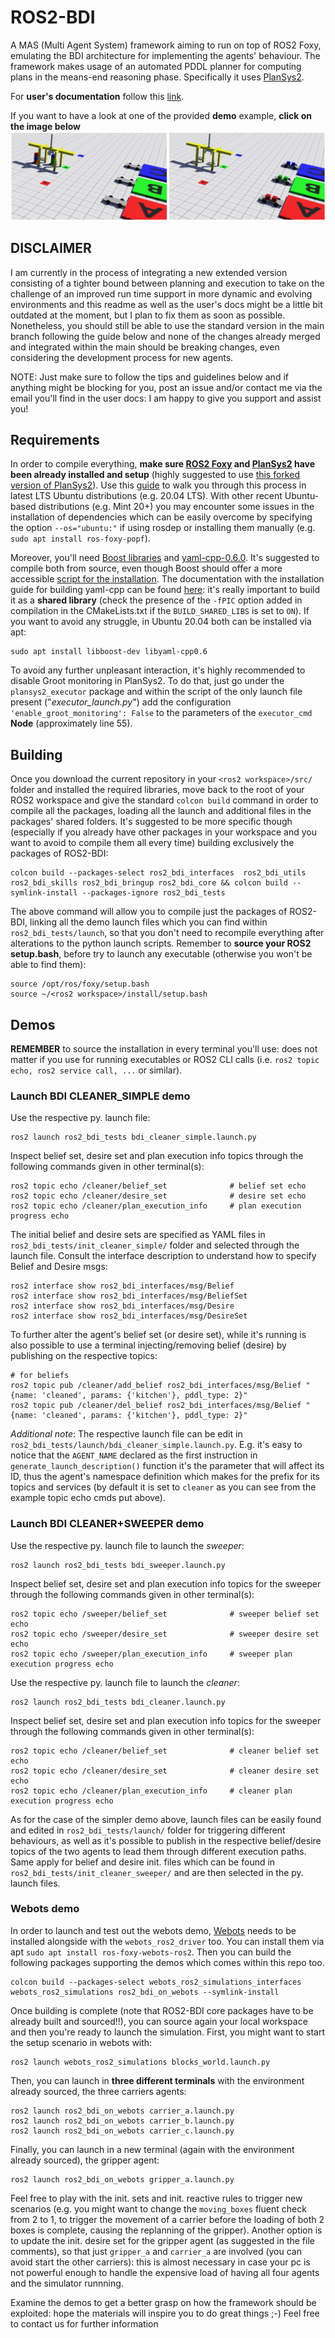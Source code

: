 # ROS2-BDI
A MAS (Multi Agent System) framework aiming to run on top of ROS2 Foxy, emulating the BDI architecture for implementing the agents' behaviour. The framework makes usage of an automated PDDL planner for computing plans in the means-end reasoning phase. Specifically it uses [PlanSys2](https://intelligentroboticslab.gsyc.urjc.es/ros2_planning_system.github.io/design/index.html).

For **user's documentation** follow this [link](https://devis12.github.io/ROS2-BDI.github.io/).

If you want to have a look at one of the provided **demo** example, **click on the image below**
[![PAAMS22_ROS2xBDI_DEMO](https://raw.githubusercontent.com/devis12/ROS2-BDI.github.io/main/img/PAAMS_ROS2xBDI_sim.jpg)](https://www.youtube.com/watch?v=zB2HvCR5H9E)

## DISCLAIMER 
I am currently in the process of integrating a new extended version consisting of a tighter bound between planning and execution to take on the challenge of an improved run time support in more dynamic and evolving environments and this readme as well as the user's docs might be a little bit outdated at the moment, but I plan to fix them as soon as possible. Nonetheless, you should still be able to use the standard version in the main branch following the guide below and none of the changes already merged and integrated within the main should be breaking changes, even considering the development process for new agents. 

NOTE: Just make sure to follow the tips and guidelines below and if anything might be blocking for you, post an issue and/or contact me via the email you'll find in the user docs: I am happy to give you support and assist you!

## Requirements 
In order to compile everything, **make sure [ROS2 Foxy](https://docs.ros.org/en/foxy/index.html#) and [PlanSys2](https://intelligentroboticslab.gsyc.urjc.es/ros2_planning_system.github.io/) have been already installed and setup** (highly suggested to use [this forked version of PlanSys2](https://github.com/RTI-BDI/ros2_planning_system)). Use this [guide](https://github.com/devis12/ROS2-BDI/blob/main/ros2_psys2_setup.pdf) to walk you through this process in latest LTS Ubuntu distributions (e.g. 20.04 LTS). With other recent Ubuntu-based distributions (e.g. Mint 20+) you may encounter some issues in the installation of dependencies which can be easily overcome by specifying the option `--os="ubuntu:"` if using rosdep or installing them manually (e.g. `sudo apt install ros-foxy-popf`). 

Moreover, you'll need [Boost libraries](https://www.boost.org/) and [yaml-cpp-0.6.0](https://github.com/jbeder/yaml-cpp/releases/tag/yaml-cpp-0.6.0). It's suggested to compile both from source, even though Boost should offer a more accessible [script for the installation](https://www.boost.org/doc/libs/1_77_0/tools/build/doc/html/index.html#bbv2.installation). The documentation with the installation guide for building yaml-cpp can be found [here](https://yaml-cpp.docsforge.com/#how-to-build): it's really important to build it as a **shared library** (check the presence of the `-fPIC` option added in compilation in the CMakeLists.txt if the `BUILD_SHARED_LIBS` is set to `ON`). If you want to avoid any struggle, in Ubuntu 20.04 both can be installed via apt:
```
sudo apt install libboost-dev libyaml-cpp0.6
```

To avoid any further unpleasant interaction, it's highly recommended to disable Groot monitoring in PlanSys2. To do that, just go under the `plansys2_executor` package and within the script of the only launch file present ("*executor_launch.py*") add the configuration `'enable_groot_monitoring': False`  to the parameters of the `executor_cmd` **Node** (approximately line 55).

## Building

Once you download the current repository in your `<ros2 workspace>/src/` folder and installed the required libraries, move back to the root of your ROS2 workspace and give the standard `colcon build` command in order to compile all the packages, loading all the launch and additional files in the packages' shared folders. It's suggested to be more specific though (especially if you already have other packages in your workspace and you want to avoid to compile them all every time) building exclusively the packages of ROS2-BDI:
```
colcon build --packages-select ros2_bdi_interfaces  ros2_bdi_utils  ros2_bdi_skills ros2_bdi_bringup ros2_bdi_core && colcon build --symlink-install --packages-ignore ros2_bdi_tests
```
The above command will allow you to compile just the packages of ROS2-BDI, linking all the demo launch files which you can find within `ros2_bdi_tests/launch`, so that you don't need to recompile everything after alterations to the python launch scripts.
Remember to **source your ROS2 setup.bash**, before try to launch any executable (otherwise you won't be able to find them):
```
source /opt/ros/foxy/setup.bash
source ~/<ros2 workspace>/install/setup.bash
```

## Demos
**REMEMBER** to source the installation in every terminal you'll use: does not matter if you use for running executables or ROS2 CLI calls (i.e. `ros2 topic echo, ros2 service call, ...` or similar).

### Launch BDI CLEANER_SIMPLE demo
Use the respective py. launch file:
```
ros2 launch ros2_bdi_tests bdi_cleaner_simple.launch.py
```
Inspect belief set, desire set and plan execution info topics through the following commands given in other terminal(s):
```
ros2 topic echo /cleaner/belief_set              # belief set echo
ros2 topic echo /cleaner/desire_set              # desire set echo
ros2 topic echo /cleaner/plan_execution_info     # plan execution progress echo
```

The initial belief and desire sets are specified as YAML files in `ros2_bdi_tests/init_cleaner_simple/` folder and selected through the launch file. Consult the interface description to understand how to specify Belief and Desire msgs:
```
ros2 interface show ros2_bdi_interfaces/msg/Belief
ros2 interface show ros2_bdi_interfaces/msg/BeliefSet
ros2 interface show ros2_bdi_interfaces/msg/Desire
ros2 interface show ros2_bdi_interfaces/msg/DesireSet

```

To further alter the agent's belief set (or desire set), while it's running is also possible to use a terminal injecting/removing belief (desire) by publishing on the respective topics:

```
# for beliefs
ros2 topic pub /cleaner/add_belief ros2_bdi_interfaces/msg/Belief "{name: 'cleaned', params: {'kitchen'}, pddl_type: 2}"
ros2 topic pub /cleaner/del_belief ros2_bdi_interfaces/msg/Belief "{name: 'cleaned', params: {'kitchen'}, pddl_type: 2}"
```

_Additional note_: The respective launch file can be edit in  `ros2_bdi_tests/launch/bdi_cleaner_simple.launch.py`. E.g. it's easy to notice that the `AGENT_NAME` declared as the first instruction in `generate_launch_description()` function it's the parameter that will affect its ID, thus the agent's namespace definition which makes for the prefix for its topics and services (by default it is set to `cleaner` as you can see from the example topic echo cmds put above).

### Launch BDI CLEANER+SWEEPER demo
Use the respective py. launch file to launch the _sweeper_:
```
ros2 launch ros2_bdi_tests bdi_sweeper.launch.py
```
Inspect belief set, desire set and plan execution info topics for the sweeper through the following commands given in other terminal(s):
```
ros2 topic echo /sweeper/belief_set              # sweeper belief set echo
ros2 topic echo /sweeper/desire_set              # sweeper desire set echo
ros2 topic echo /sweeper/plan_execution_info     # sweeper plan execution progress echo
```

Use the respective py. launch file to launch the _cleaner_:
```
ros2 launch ros2_bdi_tests bdi_cleaner.launch.py
```
Inspect belief set, desire set and plan execution info topics for the sweeper through the following commands given in other terminal(s):
```
ros2 topic echo /cleaner/belief_set              # cleaner belief set echo
ros2 topic echo /cleaner/desire_set              # cleaner desire set echo
ros2 topic echo /cleaner/plan_execution_info     # cleaner plan execution progress echo
```
As for the case of the simpler demo above, launch files can be easily found and edited in `ros2_bdi_tests/launch/` folder for triggering different behaviours, as well as it's possible to publish in the respective belief/desire topics of the two agents to lead them through different execution paths. Same apply for belief and desire init. files which can be found in `ros2_bdi_tests/init_cleaner_sweeper/` and are then selected in the py. launch files.

### Webots demo

In order to launch and test out the webots demo, [Webots](https://www.cyberbotics.com/) needs to be installed alongside with the `webots_ros2_driver` too. You can install them via apt `sudo apt install ros-foxy-webots-ros2`. Then you can build the following packages supporting the demos which comes within this repo too.
```
colcon build --packages-select webots_ros2_simulations_interfaces webots_ros2_simulations ros2_bdi_on_webots --symlink-install
```
Once building is complete (note that ROS2-BDI core packages have to be already built and sourced!!), you can source again your local workspace and then you're ready to launch the simulation. First, you might want to start the setup scenario in webots with:
```
ros2 launch webots_ros2_simulations blocks_world.launch.py
```
Then, you can launch in **three different terminals** with the environment already sourced, the three carriers agents:
```
ros2 launch ros2_bdi_on_webots carrier_a.launch.py
ros2 launch ros2_bdi_on_webots carrier_b.launch.py
ros2 launch ros2_bdi_on_webots carrier_c.launch.py
```
Finally, you can launch in a new terminal (again with the environment already sourced), the gripper agent:
```
ros2 launch ros2_bdi_on_webots gripper_a.launch.py
```
Feel free to play with the init. sets and init. reactive rules to trigger new scenarios (e.g. you might want to change the `moving_boxes` fluent check from 2 to 1, to trigger the movement of a carrier before the loading of both 2 boxes is complete, causing the replanning of the gripper).  Another option is to update the init. desire set for the gripper agent (as suggested in the file comments), so that just `gripper_a` and `carrier_a` are involved (you can avoid start the other carriers): this is almost necessary in case your pc is not powerful enough to handle the expensive load of having all four agents and the simulator runnning.

Examine the demos to get a better grasp on how the framework should be exploited: hope the materials will inspire you to do great things ;-)
Feel free to contact us for further information
